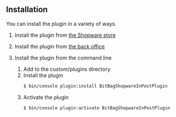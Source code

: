 ## Installation

You can install the plugin in a variety of ways.

1. Install the plugin from [the Shopware store](https://store.shopware.com/en/extensions/developed-by-shopware/plugins/)
2. Install the plugin from [the back office](https://docs.shopware.com/en/shopware-6-en/extensions/myextensions)

3. Install the plugin from the command line
   1. Add to the custom/plugins directory
   2. Install the plugin
         ```bash
         $ bin/console plugin:install BitBagShopwareInPostPlugin
         ```
   3. Activate the plugin
        ```bash
        $ bin/console plugin:activate BitBagShopwareInPostPlugin
         ```
